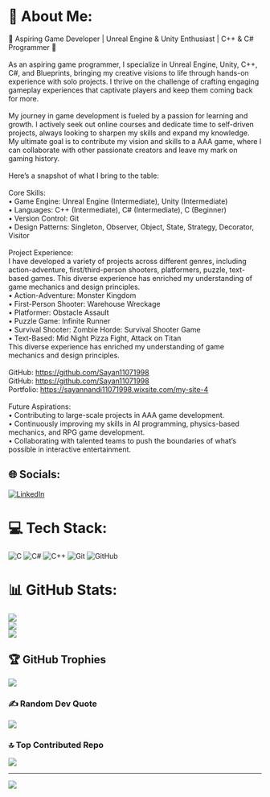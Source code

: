 # 💫 About Me:
🌟 Aspiring Game Developer | Unreal Engine & Unity Enthusiast | C++ & C# Programmer 🌟<br><br>As an aspiring game programmer, I specialize in Unreal Engine, Unity, C++, C#, and Blueprints, bringing my creative visions to life through hands-on experience with solo projects. I thrive on the challenge of crafting engaging gameplay experiences that captivate players and keep them coming back for more.<br><br>My journey in game development is fueled by a passion for learning and growth. I actively seek out online courses and dedicate time to self-driven projects, always looking to sharpen my skills and expand my knowledge. My ultimate goal is to contribute my vision and skills to a AAA game, where I can collaborate with other passionate creators and leave my mark on gaming history.<br><br>Here’s a snapshot of what I bring to the table:<br><br>Core Skills:<br>• Game Engine: Unreal Engine (Intermediate), Unity (Intermediate)<br>• Languages: C++ (Intermediate), C# (Intermediate), C (Beginner)<br>• Version Control: Git<br>• Design Patterns: Singleton, Observer, Object, State, Strategy, Decorator, Visitor<br><br>Project Experience:<br>I have developed a variety of projects across different genres, including action-adventure, first/third-person shooters, platformers, puzzle, text-based games. This diverse experience has enriched my understanding of game mechanics and design principles.<br>• Action-Adventure: Monster Kingdom<br>• First-Person Shooter: Warehouse Wreckage<br>• Platformer: Obstacle Assault<br>• Puzzle Game: Infinite Runner<br>• Survival Shooter: Zombie Horde: Survival Shooter Game<br>• Text-Based: Mid Night Pizza Fight, Attack on Titan<br>This diverse experience has enriched my understanding of game mechanics and design principles.<br><br>GitHub: https://github.com/Sayan11071998<br>GitHub: https://github.com/Sayan11071998<br>Portfolio: https://sayannandi11071998.wixsite.com/my-site-4<br><br>Future Aspirations:<br>• Contributing to large-scale projects in AAA game development.<br>• Continuously improving my skills in AI programming, physics-based mechanics, and RPG game development.<br>• Collaborating with talented teams to push the boundaries of what’s possible in interactive entertainment.


## 🌐 Socials:
[![LinkedIn](https://img.shields.io/badge/LinkedIn-%230077B5.svg?logo=linkedin&logoColor=white)](https://linkedin.com/in/sayan-nandi-66ab251b6)
# 💻 Tech Stack:
![C](https://img.shields.io/badge/c-%2300599C.svg?style=for-the-badge&logo=c&logoColor=white) ![C#](https://img.shields.io/badge/c%23-%23239120.svg?style=for-the-badge&logo=csharp&logoColor=white) ![C++](https://img.shields.io/badge/c++-%2300599C.svg?style=for-the-badge&logo=c%2B%2B&logoColor=white) ![Git](https://img.shields.io/badge/git-%23F05033.svg?style=for-the-badge&logo=git&logoColor=white) ![GitHub](https://img.shields.io/badge/github-%23121011.svg?style=for-the-badge&logo=github&logoColor=white)
# 📊 GitHub Stats:
![](https://github-readme-stats.vercel.app/api?username=Sayan11071998&theme=dark&hide_border=false&include_all_commits=true&count_private=true)<br/>
![](https://github-readme-streak-stats.herokuapp.com/?user=Sayan11071998&theme=dark&hide_border=false)<br/>
![](https://github-readme-stats.vercel.app/api/top-langs/?username=Sayan11071998&theme=dark&hide_border=false&include_all_commits=true&count_private=true&layout=compact)

## 🏆 GitHub Trophies
![](https://github-profile-trophy.vercel.app/?username=Sayan11071998&theme=tokyonight&no-frame=false&no-bg=false&margin-w=4)

### ✍️ Random Dev Quote
![](https://quotes-github-readme.vercel.app/api?type=horizontal&theme=radical)

### 🔝 Top Contributed Repo
![](https://github-contributor-stats.vercel.app/api?username=Sayan11071998&limit=5&theme=dark&combine_all_yearly_contributions=true)

---
[![](https://visitcount.itsvg.in/api?id=Sayan11071998&icon=5&color=1)](https://visitcount.itsvg.in)

<!-- Proudly created with GPRM ( https://gprm.itsvg.in ) -->
